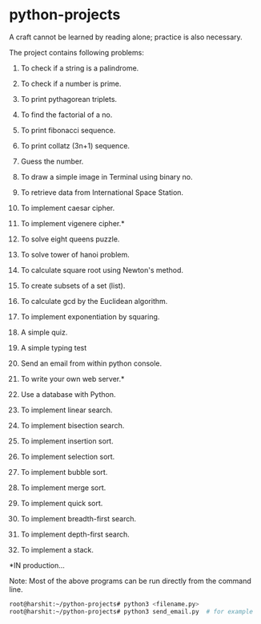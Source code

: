 # python-projects
A craft cannot be learned by reading alone; practice is also necessary.


The project contains following problems:

1. To check if a string is a palindrome.
2. To check if a number is prime.
3. To print pythagorean triplets.
4. To find the factorial of a no.
5. To print fibonacci sequence.
6. To print collatz (3n+1) sequence.
7. Guess the number.
8. To draw a simple image in Terminal using binary no.
9. To retrieve data from International Space Station.
10. To implement caesar cipher.
11. To implement vigenere cipher.*
12. To solve eight queens puzzle.
13. To solve tower of hanoi problem.
14. To calculate square root using Newton's method.
15. To create subsets of a set (list). 
16. To calculate gcd by the Euclidean algorithm.
17. To implement exponentiation by squaring.
18. A simple quiz.
19. A simple typing test
20. Send an email from within python console.
21. To write your own web server.*
22. Use a database with Python.


23. To implement linear search.
24. To implement bisection search.


25. To implement insertion sort.
26. To implement selection sort.
27. To implement bubble sort.
28. To implement merge sort.
29. To implement quick sort.

30. To implement breadth-first search.
31. To implement depth-first search.

32. To implement a stack.

*IN production...

Note: Most of the above programs can be run directly from the command line.

```bash
root@harshit:~/python-projects# python3 <filename.py>
root@harshit:~/python-projects# python3 send_email.py  # for example
```
